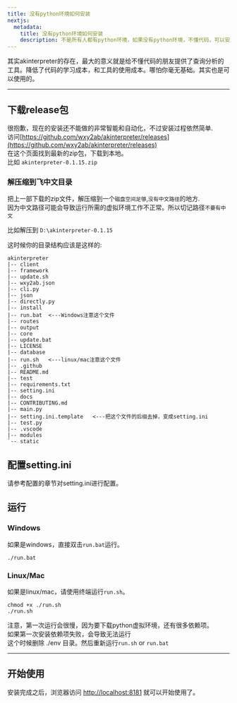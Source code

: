 ```yaml
---
title: 没有python环境如何安装
nextjs:
  metadata:
    title: 没有python环境如何安装
    description: 不是所有人都有python环境，如果没有python环境，不懂代码，可以安装akinterpreter吗.
---
```


其实akinterpreter的存在，最大的意义就是给不懂代码的朋友提供了查询分析的工具。降低了代码的学习成本，和工具的使用成本。哪怕你毫无基础。其实也是可以使用的。

---

##  下载release包

很抱歉，现在的安装还不能做的非常智能和自动化，不过安装过程依然简单.   
访问[https://github.com/wxy2ab/akinterpreter/releases](https://github.com/wxy2ab/akinterpreter/releases)    
在这个页面找到最新的zip包，下载到本地。    
比如 `akinterpreter-0.1.15.zip`    

### 解压缩到飞中文目录

把上一部下载的zip文件，解压缩到一个`磁盘空间足够`,`没有中文路径`的地方.   
因为中文路径可能会导致运行所需的虚拟环境工作不正常。所以切记路径`不要有中文`

比如解压到 `D:\akinterpreter-0.1.15`   

这时候你的目录结构应该是这样的:   
```text
akinterpreter
|-- client
|-- framework
|-- update.sh
|-- wxy2ab.json
|-- cli.py
|-- json
|-- directly.py
|-- install
|-- run.bat  <---Windows注意这个文件
|-- routes
|-- output
|-- core
|-- update.bat
|-- LICENSE
|-- database
|-- run.sh   <---linux/mac注意这个文件
|-- .github
|-- README.md
|-- test
|-- requirements.txt
|-- setting.ini
|-- docs
|-- CONTRIBUTING.md
|-- main.py
|-- setting.ini.template   <---把这个文件的后缀去掉，变成setting.ini
|-- test.py
|-- .vscode
|-- modules
`-- static
```

## 配置setting.ini
请参考配置的章节对setting.ini进行配置。

## 运行

### Windows
 如果是windows，直接双击`run.bat`运行。
 ```shell
 ./run.bat
 ```

### Linux/Mac
 如果是linux/mac，请使用终端运行`run.sh`。
 ```shell
 chmod +x ./run.sh
 ./run.sh
 ```


注意，第一次运行会很慢，因为要下载python虚拟环境，还有很多依赖项。  
如果第一次安装依赖项失败，会导致无法运行   
这个时候删除 ./env 目录。然后重新运行`run.sh` or `run.bat`  


---

## 开始使用

安装完成之后，浏览器访问 [http://localhost:8181](http://localhost:8181) 就可以开始使用了。
